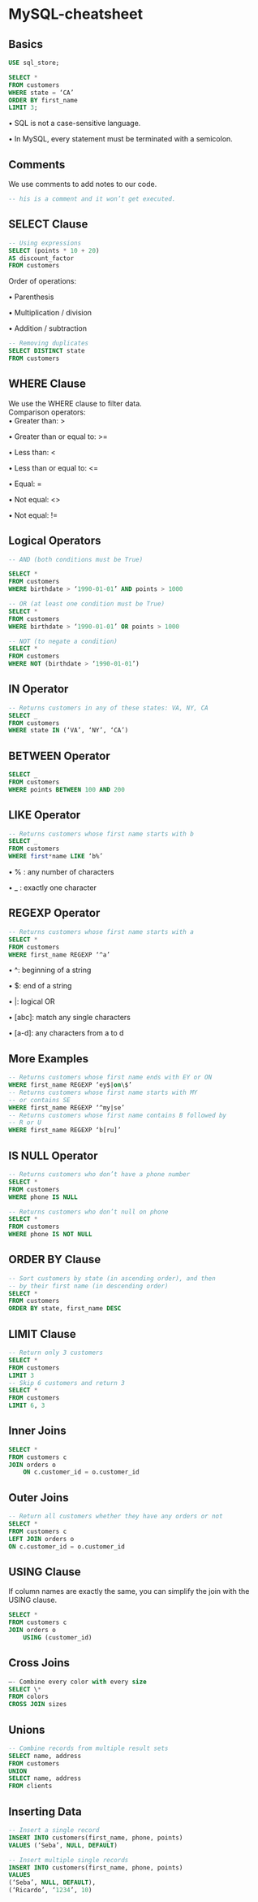 # MySQL-cheatsheet

## Basics

```sql
USE sql_store;

SELECT *
FROM customers
WHERE state = ‘CA’
ORDER BY first_name
LIMIT 3;
```

• SQL is not a case-sensitive language.

• In MySQL, every statement must be terminated with a semicolon.

## Comments

We use comments to add notes to our code.

```sql
-- his is a comment and it won’t get executed.
```

## SELECT Clause

```sql
-- Using expressions
SELECT (points * 10 + 20)
AS discount_factor
FROM customers
```

Order of operations:

• Parenthesis

• Multiplication / division

• Addition / subtraction

```sql
-- Removing duplicates
SELECT DISTINCT state
FROM customers
```

## WHERE Clause

We use the WHERE clause to filter data.<br>
Comparison operators:<br>
• Greater than: >

• Greater than or equal to: >=

• Less than: <

• Less than or equal to: <=

• Equal: =

• Not equal: <>

• Not equal: !=

## Logical Operators

```sql
-- AND (both conditions must be True)

SELECT *
FROM customers
WHERE birthdate > ‘1990-01-01’ AND points > 1000

-- OR (at least one condition must be True)
SELECT *
FROM customers
WHERE birthdate > ‘1990-01-01’ OR points > 1000

-- NOT (to negate a condition)
SELECT *
FROM customers
WHERE NOT (birthdate > ‘1990-01-01’)
```

## IN Operator

```SQL
-- Returns customers in any of these states: VA, NY, CA
SELECT _
FROM customers
WHERE state IN (‘VA’, ‘NY’, ‘CA’)
```

## BETWEEN Operator

```sql
SELECT _
FROM customers
WHERE points BETWEEN 100 AND 200
```

## LIKE Operator

```SQL
-- Returns customers whose first name starts with b
SELECT _
FROM customers
WHERE first*name LIKE ‘b%’
```

• % : any number of characters

• \_ : exactly one character

## REGEXP Operator

```sql
-- Returns customers whose first name starts with a
SELECT *
FROM customers
WHERE first_name REGEXP ‘^a’
```

• ^: beginning of a string

• \$: end of a string

• |: logical OR

• [abc]: match any single characters

• [a-d]: any characters from a to d

## More Examples

```sql
-- Returns customers whose first name ends with EY or ON
WHERE first_name REGEXP ‘ey$|on\$’
-- Returns customers whose first name starts with MY
-- or contains SE
WHERE first_name REGEXP ‘^my|se’
-- Returns customers whose first name contains B followed by
-- R or U
WHERE first_name REGEXP ‘b[ru]’
```

## IS NULL Operator

```sql
-- Returns customers who don’t have a phone number
SELECT *
FROM customers
WHERE phone IS NULL
```

```sql
-- Returns customers who don’t null on phone
SELECT *
FROM customers
WHERE phone IS NOT NULL
```

## ORDER BY Clause

```sql
-- Sort customers by state (in ascending order), and then
-- by their first name (in descending order)
SELECT *
FROM customers
ORDER BY state, first_name DESC
```

## LIMIT Clause

```sql
-- Return only 3 customers
SELECT *
FROM customers
LIMIT 3
-- Skip 6 customers and return 3
SELECT *
FROM customers
LIMIT 6, 3
```

## Inner Joins

```sql
SELECT *
FROM customers c
JOIN orders o
    ON c.customer_id = o.customer_id
```

## Outer Joins

```sql
-- Return all customers whether they have any orders or not
SELECT *
FROM customers c
LEFT JOIN orders o
ON c.customer_id = o.customer_id
```

## USING Clause

If column names are exactly the same, you can simplify the join with the USING
clause.

```sql
SELECT *
FROM customers c
JOIN orders o
    USING (customer_id)
```

## Cross Joins

```sql
—- Combine every color with every size
SELECT \*
FROM colors
CROSS JOIN sizes
```

## Unions

```sql
-- Combine records from multiple result sets
SELECT name, address
FROM customers
UNION
SELECT name, address
FROM clients
```

## Inserting Data

```sql
-- Insert a single record
INSERT INTO customers(first_name, phone, points)
VALUES (‘Seba’, NULL, DEFAULT)

-- Insert multiple single records
INSERT INTO customers(first_name, phone, points)
VALUES
(‘Seba’, NULL, DEFAULT),
(‘Ricardo’, ‘1234’, 10)
```
